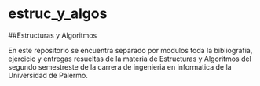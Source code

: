 # estruc_y_algos

##Estructuras y Algoritmos

En este repositorio se encuentra separado por modulos toda la bibliografia,
ejercicio y entregas resueltas de la materia de Estructuras y Algoritmos del
segundo semestreste de la carrera de ingenieria en informatica de la Universidad
de Palermo.


